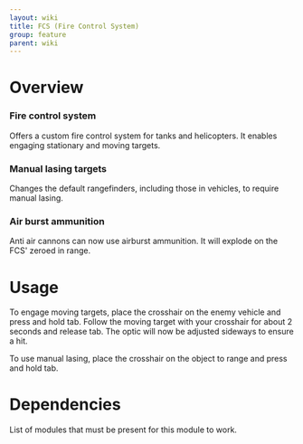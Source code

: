 ```yaml
---
layout: wiki
title: FCS (Fire Control System)
group: feature
parent: wiki
---
```


# Overview

### Fire control system
Offers a custom fire control system for tanks and helicopters. It enables engaging stationary and moving targets. 

### Manual lasing targets
Changes the default rangefinders, including those in vehicles, to require manual lasing.

### Air burst ammunition
Anti air cannons can now use airburst ammunition. It will explode on the FCS' zeroed in range.


# Usage

To engage moving targets, place the crosshair on the enemy vehicle and press and hold tab. Follow the moving target with your crosshair for about 2 seconds and release tab. The optic will now be adjusted sideways to ensure a hit.

To use manual lasing, place the crosshair on the object to range and press and hold tab.


# Dependencies

List of modules that must be present for this module to work.
